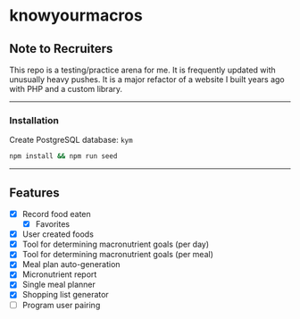 # knowyourmacros

## Note to Recruiters ##

This repo is a testing/practice arena for me. It is frequently updated with unusually heavy pushes. It is a major refactor of a website I built years ago with PHP and a custom library.

---
### Installation ###
Create PostgreSQL database: `kym`
```bash
npm install && npm run seed
```
---

## Features

* [x] Record food eaten
  * [x] Favorites
* [x] User created foods
* [x] Tool for determining macronutrient goals (per day)
* [x] Tool for determining macronutrient goals (per meal)
* [x] Meal plan auto-generation
* [x] Micronutrient report
* [x] Single meal planner
* [x] Shopping list generator
* [ ] Program user pairing
